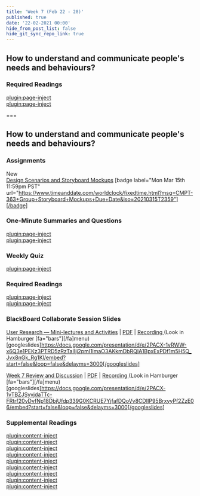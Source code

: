 ```yaml
---
title: 'Week 7 (Feb 22 - 28)'
published: true
date: '22-02-2021 00:00'
hide_from_post_list: false
hide_git_sync_repo_link: true
---
```


## How to understand and communicate people's needs and behaviours?

### Required Readings  
[plugin:page-inject](/211/weekly-readings/week-07-1?template=partials/embedlycardlinkonly)  
[plugin:page-inject](/211/weekly-readings/week-07-2?template=partials/embedlycardlinkonly)  

===

## **How to understand and communicate people's needs and behaviours?**

### Assignments
New  
[Design Scenarios and Storyboard Mockups](https://canvas.sfu.ca/courses/59869/assignments/583038) [badge label="Mon Mar 15th 11:59pm PST" url="https://www.timeanddate.com/worldclock/fixedtime.html?msg=CMPT-363+Group+Storyboard+Mockups+Due+Date&iso=20210315T2359"][/badge]  

### One-Minute Summaries and Questions  
[plugin:page-inject](/211/lms-assignments/one-minute-summaries/week-07-1)  
[plugin:page-inject](/211/lms-assignments/one-minute-summaries/week-07-2)  

### Weekly Quiz
[plugin:page-inject](/211/lms-assignments/weekly-review-quizzes/week-07)  

### Required Readings  
[plugin:page-inject](/211/weekly-readings/week-07-1?template=partials/embedlycardlinkonly)  
[plugin:page-inject](/211/weekly-readings/week-07-2?template=partials/embedlycardlinkonly)  

### BlackBoard Collaborate Session Slides
[User Research — Mini-lectures and Activities](https://docs.google.com/presentation/d/e/2PACX-1vRWW-x6Q3e1PEKz3PTRD5zRzTaIIji2pmI1lmaO3AKkmDbRQIA1BpxExPDf1m5H5Q_Jvx8nGk_Rg1Kl/pub?start=false&loop=false&delayms=3000) | [PDF](https://canvas.sfu.ca/courses/59869/files/folder/Downloads/Slides%20PDFs/Mini-Lectures%20and%20Activities/Week-07) | [Recording ](https://canvas.sfu.ca/courses/59869/external_tools/3544) (Look in Hamburger [fa="bars"][/fa]menu)
[googleslides]https://docs.google.com/presentation/d/e/2PACX-1vRWW-x6Q3e1PEKz3PTRD5zRzTaIIji2pmI1lmaO3AKkmDbRQIA1BpxExPDf1m5H5Q_Jvx8nGk_Rg1Kl/embed?start=false&loop=false&delayms=3000[/googleslides]

[Week 7 Review and Discussion](https://docs.google.com/presentation/d/e/2PACX-1vTBZJSyvjdaTTc-FRtrf20vDvfNp18DbjUfdp339G0KCRUE7YjfafDQoVv8CDIIP95BrxyyPf2ZzE06/pub?start=false&loop=false&delayms=3000) | [PDF](https://canvas.sfu.ca/courses/59869/files/folder/Downloads/Slides%20PDFs/Review%20and%20Discussion/Week-07) | [Recording ](https://canvas.sfu.ca/courses/59869/external_tools/3544) (Look in Hamburger [fa="bars"][/fa]menu)
[googleslides]https://docs.google.com/presentation/d/e/2PACX-1vTBZJSyvjdaTTc-FRtrf20vDvfNp18DbjUfdp339G0KCRUE7YjfafDQoVv8CDIIP95BrxyyPf2ZzE06/embed?start=false&loop=false&delayms=3000[/googleslides]

### Supplemental Readings  
[plugin:content-inject](/211/ux-techniques-guide/how-to-understand-and-communicate-peoples-needs-and-behaviors/discovery-research)  
[plugin:content-inject](/211/ux-techniques-guide/how-to-understand-and-communicate-peoples-needs-and-behaviors/empathy-maps)  
[plugin:content-inject](/211/ux-techniques-guide/how-to-understand-and-communicate-peoples-needs-and-behaviors/five-whys)  
[plugin:content-inject](../../ux-techniques-guide/how-to-understand-and-communicate-peoples-needs-and-behaviors/interviews)  
[plugin:content-inject](/211/ux-techniques-guide/how-to-understand-and-communicate-peoples-needs-and-behaviors/job-stories)  
[plugin:content-inject](/211/ux-techniques-guide/how-to-understand-and-communicate-peoples-needs-and-behaviors/personas)  
[plugin:content-inject](/211/ux-techniques-guide/how-to-understand-and-communicate-peoples-needs-and-behaviors/problem-framing)  
[plugin:content-inject](/211/ux-techniques-guide/how-to-understand-and-communicate-peoples-needs-and-behaviors/task-analysis)  
[plugin:content-inject](/211/ux-techniques-guide/how-to-understand-and-communicate-peoples-needs-and-behaviors/user-research)  
